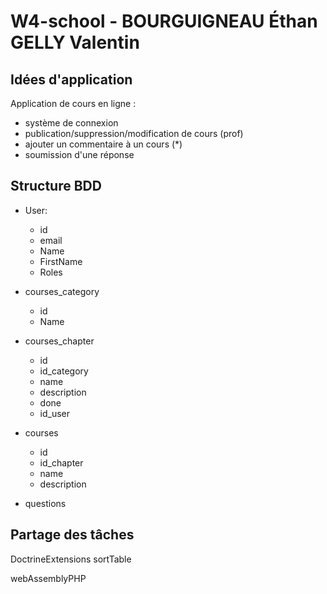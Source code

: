 # W4-school - BOURGUIGNEAU Éthan GELLY Valentin

## Idées d'application

Application de cours en ligne :

- système de connexion
- publication/suppression/modification de cours (prof)
- ajouter un commentaire à un cours (*)
- soumission d'une réponse

## Structure BDD

- User:
    - id
    - email
    - Name
    - FirstName
    - Roles

- courses_category
  - id
  - Name

- courses_chapter
  - id
  - id_category
  - name
  - description
  - done
  - id_user

- courses
  - id
  - id_chapter
  - name
  - description
- questions

## Partage des tâches


DoctrineExtensions sortTable

webAssemblyPHP 